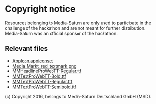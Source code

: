 # Copyright notice
Resources belonging to Media-Saturn are only used to participate in the challenge of the hackathon and are not meant for further distribution. Media-Saturn was an official sponsor of the hackathon.

## Relevant files
* [AppIcon.appiconset](https://github.com/ffittschen/hackaTUM/blob/master/MachtSpass/Supporting%20Files/Assets.xcassets/AppIcon.appiconset)
* [Media_Markt_red_textmark.png](https://github.com/ffittschen/hackaTUM/blob/master/MachtSpass/Supporting%20Files/Assets.xcassets/Media%20Markt.imageset/Media_Markt_red_textmark.png)
* [MMHeadlineProWebTT-Regular.ttf](https://github.com/ffittschen/hackaTUM/blob/master/MachtSpass/Supporting%20Files/MMHeadlineProWebTT-Regular.ttf)
* [MMTextProWebTT-Bold.ttf](https://github.com/ffittschen/hackaTUM/blob/master/MachtSpass/Supporting%20Files/MMTextProWebTT-Bold.ttf)
* [MMTextProWebTT-Regular.ttf](https://github.com/ffittschen/hackaTUM/blob/master/MachtSpass/Supporting%20Files/MMTextProWebTT-Regular.ttf)
* [MMTextProWebTT-Semibold.ttf](https://github.com/ffittschen/hackaTUM/blob/master/MachtSpass/Supporting%20Files/MMTextProWebTT-Semibold.ttf)

(c) Copyright 2016, belongs to Media-Saturn Deutschland GmbH (MSD).